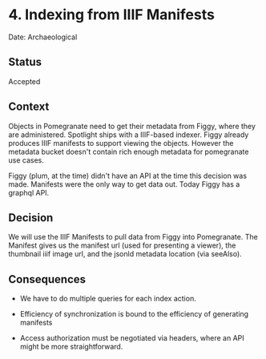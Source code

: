 # 4. Indexing from IIIF Manifests

Date: Archaeological

## Status

Accepted

## Context

Objects in Pomegranate need to get their metadata from Figgy, where they are
administered. Spotlight ships with a IIIF-based indexer. Figgy already produces
IIIF manifests to support viewing the objects. However the metadata bucket
doesn't contain rich enough metadata for pomegranate use cases.

Figgy (plum, at the time) didn't have an API at the time this decision was made. Manifests were the
only way to get data out. Today Figgy has a graphql API.

## Decision

We will use the IIIF Manifests to pull data from Figgy into Pomegranate. The
Manifest gives us the manifest url (used for presenting a viewer), the thumbnail
iiif image url, and the jsonld metadata location (via seeAlso).

## Consequences

* We have to do multiple queries for each index action.

* Efficiency of synchronization is bound to the efficiency of generating
  manifests

* Access authorization must be negotiated via headers, where an API might be more
  straightforward.
